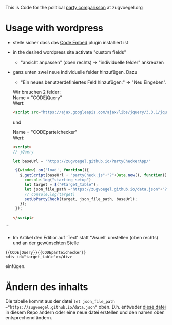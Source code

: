 This is Code for the political [party comparisson](https://zugvoegel.org/parteiencheck-europawahl-2019/) at zugvoegel.org



# Usage with wordpress
* stelle sicher dass das [Code Embed](https://wordpress.org/plugins/simple-embed-code/) plugin installiert ist
* in the desired wordpress site activate "custom fields" 
   * "ansicht anpassen" (oben rechts) -> "individuelle felder" ankreuzen   
* ganz unten zwei neue individuelle felder hinzufügen. Dazu
   * "Ein neues benutzerdefiniertes Feld hinzufügen:" -> "Neu Eingeben". 
   
   Wir brauchen 2 felder:   
   Name = "CODEjQuery"   
   Wert:   
   ```HTML
   <script src="https://ajax.googleapis.com/ajax/libs/jquery/3.3.1/jquery.min.js"></script>
   ```
   
   und
   
   Name = "CODEparteichecker"   
   Wert:   
   ```HTML
   <script>
  // jQuery

  let baseUrl = "https://zugvoegel.github.io/PartyCheckerApp/"

    $(window).on('load', function(){
      $.getScript(baseUrl + "partyCheck.js"+"?"+Date.now(), function(){
        console.log("starting setup")
        let target = $("#target_table");
        let json_file_path ="https://zugvoegel.github.io/data.json"+"?"+Date.now();
        // console.log(target)
        setUpPartyCheck(target, json_file_path, baseUrl);
      });
    });

  </script>
<div id="target_table"><p></p></div>
   ```
   
* Im Artikel den Editior auf 'Text' statt 'Visuell' umstellen (oben rechts) und an der gewünschten Stelle 
```
{{CODEjQuery}}{{CODEparteichecker}}
<div id="target_table"></div>
```
einfügen.

# Ändern des inhalts
Die tabelle kommt aus der datei `let json_file_path ="https://zugvoegel.github.io/data.json"` oben.
D.h. entweder [diese datei](https://github.com/zugvoegel/zugvoegel.github.io/blob/master/data.json) in diesem Repo ändern oder eine neue datei erstellen und den namen oben entsprechend ändern. 
